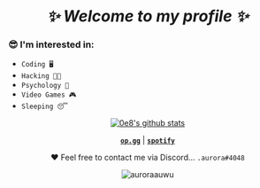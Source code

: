 <h1 align="center">
  <b><i>✨ Welcome to my profile ✨</i></b>
</h1>

<h3>😎 I'm interested in:</h3>
<ul>
  <li><code>Coding 🖥️</code></li>
  <li><code>Hacking 👨‍💻</code></li>
  <li><code>Psychology 🤔</code></li>
  <li><code>Video Games 🎮</code></li>
  <li><code>Sleeping 😴</code></li>
</ul>

<p align="center">
  <a href="https://github.com/0e8"><img src="https://github-readme-stats.vercel.app/api?username=0e8&hide_border=true&show_icons=true" alt="0e8's github stats"></a>
</p>

<p align="center">
  <code><strong><a href="https://www.op.gg/summoners/eune/%CB%86%20aurora%20%CB%86">op.gg</a></strong></code> |
  <code><strong><a href="https://open.spotify.com/user/vbsin99bxy8y8dfieb10nj4jb">spotify</a></strong></code>
</p>

<p align="center">❤ Feel free to contact me via Discord... <code>.aurora#4048</code></p>

<p align="center"> <img src="https://komarev.com/ghpvc/?username=0e8&label=Profile%20views&color=0e75b6&style=flat" alt="auroraauwu" /> </p>
